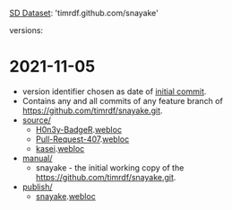 [SD Dataset](http://purl.org/twc/vocab/conversion/AbstractDataset): 'timrdf.github.com/snayake'

versions:

# 2021-11-05
* version identifier chosen as date of [initial commit](https://github.com/timrdf/snayake/commit/4bf64faedeb7d86c3c8ae2ebc3d1c76a491121b6).
* Contains any and all commits of any feature branch of https://github.com/timrdf/snayake.git.
* [source/](2021-11-05/source)
   * [H0n3y-BadgeR](https://github.com/timrdf/csv2rdf4lod-automation/wiki/H0n3y-BadgeR).[webloc](2021-11-05/source/H0n3y-BadgeR.webloc)
   * [Pull-Request-407](https://github.com/timrdf/csv2rdf4lod-automation/pull/407).[webloc](2021-11-05/source/Pull-Request-407.webloc)
   * [kasei](https://kasei.us/about/foaf.xrdf#greg).[webloc](2021-11-05/source/kasei.webloc)
* [manual/](2021-11-05/manual)
   * snayake - the initial working copy of the https://github.com/timrdf/snayake.git.
* [publish/](2021-11-05/publish)
   * [snayake](https://github.com/timrdf/snayake).[webloc](2021-11-05/source/snayake.webloc)
